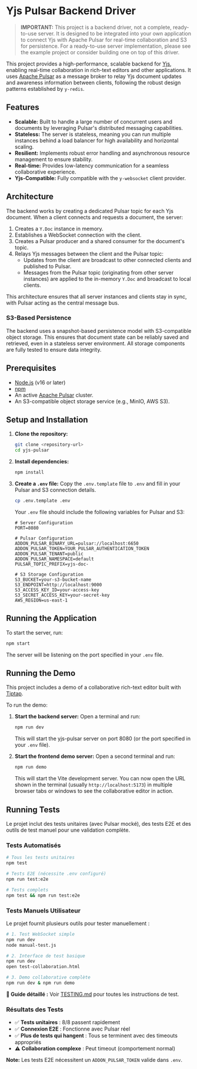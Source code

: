 # Yjs Pulsar Backend Driver

> **IMPORTANT:** This project is a backend driver, not a complete, ready-to-use server. It is designed to be integrated into your own application to connect Yjs with Apache Pulsar for real-time collaboration and S3 for persistence. For a ready-to-use server implementation, please see the example project or consider building one on top of this driver.

This project provides a high-performance, scalable backend for [Yjs](https://github.com/yjs/yjs), enabling real-time collaboration in rich-text editors and other applications. It uses [Apache Pulsar](https://pulsar.apache.org/) as a message broker to relay Yjs document updates and awareness information between clients, following the robust design patterns established by `y-redis`.

## Features

- **Scalable:** Built to handle a large number of concurrent users and documents by leveraging Pulsar's distributed messaging capabilities.
- **Stateless:** The server is stateless, meaning you can run multiple instances behind a load balancer for high availability and horizontal scaling.
- **Resilient:** Implements robust error handling and asynchronous resource management to ensure stability.
- **Real-time:** Provides low-latency communication for a seamless collaborative experience.
- **Yjs-Compatible:** Fully compatible with the `y-websocket` client provider.

## Architecture

The backend works by creating a dedicated Pulsar topic for each Yjs document. When a client connects and requests a document, the server:

1.  Creates a `Y.Doc` instance in memory.
2.  Establishes a WebSocket connection with the client.
3.  Creates a Pulsar producer and a shared consumer for the document's topic.
4.  Relays Yjs messages between the client and the Pulsar topic:
    -   Updates from the client are broadcast to other connected clients and published to Pulsar.
    -   Messages from the Pulsar topic (originating from other server instances) are applied to the in-memory `Y.Doc` and broadcast to local clients.

This architecture ensures that all server instances and clients stay in sync, with Pulsar acting as the central message bus.

### S3-Based Persistence

The backend uses a snapshot-based persistence model with S3-compatible object storage. This ensures that document state can be reliably saved and retrieved, even in a stateless server environment. All storage components are fully tested to ensure data integrity.

## Prerequisites

- [Node.js](https://nodejs.org/) (v16 or later)
- [npm](https://www.npmjs.com/)
- An active [Apache Pulsar](https://pulsar.apache.org/docs/getting-started-standalone/) cluster.
- An S3-compatible object storage service (e.g., MinIO, AWS S3).

## Setup and Installation

1.  **Clone the repository:**
    ```bash
    git clone <repository-url>
    cd yjs-pulsar
    ```

2.  **Install dependencies:**
    ```bash
    npm install
    ```

3.  **Create a `.env` file:**
    Copy the `.env.template` file to `.env` and fill in your Pulsar and S3 connection details.
    ```bash
    cp .env.template .env
    ```

    Your `.env` file should include the following variables for Pulsar and S3:
    ```
    # Server Configuration
    PORT=8080

    # Pulsar Configuration
    ADDON_PULSAR_BINARY_URL=pulsar://localhost:6650
    ADDON_PULSAR_TOKEN=YOUR_PULSAR_AUTHENTICATION_TOKEN
    ADDON_PULSAR_TENANT=public
    ADDON_PULSAR_NAMESPACE=default
    PULSAR_TOPIC_PREFIX=yjs-doc-

    # S3 Storage Configuration
    S3_BUCKET=your-s3-bucket-name
    S3_ENDPOINT=http://localhost:9000
    S3_ACCESS_KEY_ID=your-access-key
    S3_SECRET_ACCESS_KEY=your-secret-key
    AWS_REGION=us-east-1
    ```

## Running the Application

To start the server, run:

```bash
npm start
```

The server will be listening on the port specified in your `.env` file.

## Running the Demo

This project includes a demo of a collaborative rich-text editor built with [Tiptap](https://tiptap.dev/).

To run the demo:

1.  **Start the backend server:**
    Open a terminal and run:
    ```bash
    npm run dev
    ```
    This will start the yjs-pulsar server on port 8080 (or the port specified in your `.env` file).

2.  **Start the frontend demo server:**
    Open a second terminal and run:
    ```bash
    npm run demo
    ```
    This will start the Vite development server. You can now open the URL shown in the terminal (usually `http://localhost:5173`) in multiple browser tabs or windows to see the collaborative editor in action.

## Running Tests

Le projet inclut des tests unitaires (avec Pulsar mocké), des tests E2E et des outils de test manuel pour une validation complète.

### Tests Automatisés

```bash
# Tous les tests unitaires
npm test

# Tests E2E (nécessite .env configuré)
npm run test:e2e

# Tests complets
npm test && npm run test:e2e
```

### Tests Manuels Utilisateur

Le projet fournit plusieurs outils pour tester manuellement :

```bash
# 1. Test WebSocket simple
npm run dev
node manual-test.js

# 2. Interface de test basique  
npm run dev
open test-collaboration.html

# 3. Demo collaborative complète
npm run dev & npm run demo
```

**📖 Guide détaillé :** Voir [TESTING.md](./TESTING.md) pour toutes les instructions de test.

### Résultats des Tests

- ✅ **Tests unitaires** : 8/8 passent rapidement
- ✅ **Connexion E2E** : Fonctionne avec Pulsar réel  
- ✅ **Plus de tests qui hangent** : Tous se terminent avec des timeouts appropriés
- ⚠️ **Collaboration complexe** : Peut timeout (comportement normal)

**Note:** Les tests E2E nécessitent un `ADDON_PULSAR_TOKEN` valide dans `.env`.
